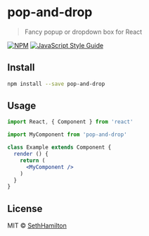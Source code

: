 # pop-and-drop

> Fancy popup or dropdown box for React

[![NPM](https://img.shields.io/npm/v/pop-and-drop.svg)](https://www.npmjs.com/package/pop-and-drop) [![JavaScript Style Guide](https://img.shields.io/badge/code_style-standard-brightgreen.svg)](https://standardjs.com)

## Install

```bash
npm install --save pop-and-drop
```

## Usage

```jsx
import React, { Component } from 'react'

import MyComponent from 'pop-and-drop'

class Example extends Component {
  render () {
    return (
      <MyComponent />
    )
  }
}
```

## License

MIT © [SethHamilton](https://github.com/SethHamilton)
